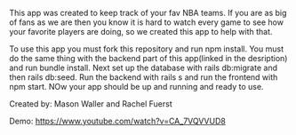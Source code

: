 This app was created to keep track of your fav NBA teams.  If you are as big of fans as we are then you know it is hard to watch every game to see how your favorite players are doing, so we created this app to help with that.

To use this app you must fork this repository and run npm install. You must do the same thing with the backend part of this app(linked in the desription) and run bundle install.  Next set up the database with rails db:migrate and then rails db:seed. Run the backend with rails s and run the frontend with npm start.  NOw your app should be up and running and ready to use.

Created by: Mason Waller and Rachel Fuerst

Demo: https://www.youtube.com/watch?v=CA_7VQVVUD8
